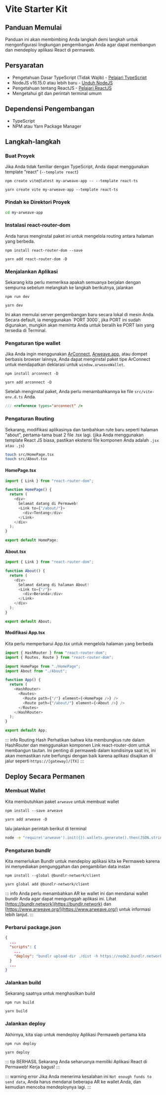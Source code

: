 # Vite Starter Kit

## Panduan Memulai

Panduan ini akan membimbing Anda langkah demi langkah untuk mengonfigurasi lingkungan pengembangan Anda agar dapat membangun dan mendeploy aplikasi React di permaweb.

## Persyaratan

- Pengetahuan Dasar TypeScript (Tidak Wajib) - [Pelajari TypeScript](https://www.typescriptlang.org/docs/)
- NodeJS v16.15.0 atau lebih baru - [Unduh NodeJS](https://nodejs.org/en/download/)
- Pengetahuan tentang ReactJS - [Pelajari ReactJS](https://reactjs.org/)
- Mengetahui git dan perintah terminal umum

## Dependensi Pengembangan

- TypeScript
- NPM atau Yarn Package Manager

## Langkah-langkah

### Buat Proyek

Jika Anda tidak familiar dengan TypeScript, Anda dapat menggunakan template "react" (`--template react`)

<CodeGroup>
  <CodeGroupItem title="NPM">
  
```console:no-line-numbers
npm create vite@latest my-arweave-app -- --template react-ts
```

  </CodeGroupItem>
  <CodeGroupItem title="YARN">
  
```console:no-line-numbers
yarn create vite my-arweave-app --template react-ts
```

  </CodeGroupItem>
</CodeGroup>

### Pindah ke Direktori Proyek

```sh
cd my-arweave-app
```


### Instalasi react-router-dom

Anda harus menginstal paket ini untuk mengelola routing antara halaman yang berbeda.

<CodeGroup>
  <CodeGroupItem title="NPM">
  
```console:no-line-numbers
npm install react-router-dom --save
```

  </CodeGroupItem>
  <CodeGroupItem title="YARN">
  
```console:no-line-numbers
yarn add react-router-dom -D
```

  </CodeGroupItem>
</CodeGroup>


### Menjalankan Aplikasi

Sekarang kita perlu memeriksa apakah semuanya berjalan dengan sempurna sebelum melangkah ke langkah berikutnya, jalankan
<CodeGroup>
<CodeGroupItem title="NPM">

```console:no-line-numbers
npm run dev
```

  </CodeGroupItem>
  <CodeGroupItem title="YARN">
  
```console:no-line-numbers
yarn dev
```

  </CodeGroupItem>
</CodeGroup>
Ini akan memulai server pengembangan baru secara lokal di mesin Anda. Secara default, ia menggunakan `PORT 3000`, jika PORT ini sudah digunakan,
mungkin akan meminta Anda untuk beralih ke PORT lain yang tersedia di Terminal.


### Pengaturan tipe wallet

Jika Anda ingin menggunakan [ArConnect](https://arconnect.io), [Arweave.app](https://arweave.app), atau dompet berbasis browser lainnya, Anda dapat menginstal paket tipe ArConnect untuk mendapatkan deklarasi untuk `window.arweaveWallet`.
<CodeGroup>
<CodeGroupItem title="NPM">

```console:no-line-numbers
npm install arconnect -D
```

  </CodeGroupItem>
  <CodeGroupItem title="YARN">
  
```console:no-line-numbers
yarn add arconnect -D
```

  </CodeGroupItem>
</CodeGroup>

Setelah menginstal paket, Anda perlu menambahkannya ke file `src/vite-env.d.ts` Anda.

```ts
/// <reference types="arconnect" />
```

### Pengaturan Routing

Sekarang, modifikasi aplikasinya dan tambahkan rute baru seperti halaman "about", pertama-tama buat 2 file .tsx lagi. (jika Anda menggunakan template React JS biasa, pastikan ekstensi file komponen Anda adalah `.jsx atau .js`)

```sh
touch src/HomePage.tsx
touch src/About.tsx
```

#### HomePage.tsx

```ts
import { Link } from "react-router-dom";

function HomePage() {
  return (
    <div>
      Selamat datang di Permaweb!
      <Link to={"/about/"}>
        <div>Tentang</div>
      </Link>
    </div>
  );
}

export default HomePage;
```

#### About.tsx

```ts
import { Link } from "react-router-dom";

function About() {
  return (
    <div>
      Selamat datang di halaman About!
      <Link to={"/"}>
        <div>Beranda</div>
      </Link>
    </div>
  );
}

export default About;
```

#### Modifikasi App.tsx

Kita perlu memperbarui App.tsx untuk mengelola halaman yang berbeda

```ts
import { HashRouter } from "react-router-dom";
import { Routes, Route } from "react-router-dom";

import HomePage from "./HomePage";
import About from "./About";

function App() {
  return (
    <HashRouter>
      <Routes>
        <Route path={"/"} element={<HomePage />} />
        <Route path={"/about/"} element={<About />} />
      </Routes>
    </HashRouter>
  );
}

export default App;
```

::: info Routing Hash
Perhatikan bahwa kita membungkus rute dalam HashRouter dan menggunakan komponen Link react-router-dom untuk membangun tautan.
Ini penting di permaweb dalam kondisinya saat ini, ini akan memastikan rute berfungsi dengan baik karena aplikasi disajikan di jalur seperti `https://[gateway]/[TX]`
:::

## Deploy Secara Permanen

### Membuat Wallet

Kita membutuhkan paket `arweave` untuk membuat wallet

<CodeGroup>
<CodeGroupItem title="NPM">

```console:no-line-numbers
npm install --save arweave
```

  </CodeGroupItem>
  <CodeGroupItem title="YARN">
  
```console:no-line-numbers
yarn add arweave -D
```

  </CodeGroupItem>
</CodeGroup>

lalu jalankan perintah berikut di terminal

```sh
node -e "require('arweave').init({}).wallets.generate().then(JSON.stringify).then(console.log.bind(console))" > wallet.json
```

### Pengaturan bundlr

Kita memerlukan Bundlr untuk mendeploy aplikasi kita ke Permaweb karena ini menyediakan pengunggahan dan pengambilan data instan

<CodeGroup>
  <CodeGroupItem title="NPM">
  
```console:no-line-numbers
npm install --global @bundlr-network/client
```

  </CodeGroupItem>
  <CodeGroupItem title="YARN">
  
```console:no-line-numbers
yarn global add @bundlr-network/client
```

  </CodeGroupItem>
</CodeGroup>

::: info
Anda perlu menambahkan AR ke wallet ini dan mendanai wallet bundlr Anda agar dapat mengunggah aplikasi ini. Lihat [https://bundlr.network](https://bundlr.network) dan [https://www.arweave.org/](https://www.arweave.org/) untuk informasi lebih lanjut.
:::

### Perbarui package.json

```json
{
  ...
  "scripts": {
    ...
    "deploy": "bundlr upload-dir ./dist -h https://node2.bundlr.network --wallet ./wallet.json -c arweave --index-file index.html --no-confirmation"
  }
  ...
}
```

### Jalankan build

Sekarang saatnya untuk menghasilkan build

<CodeGroup>
  <CodeGroupItem title="NPM">
  
```console:no-line-numbers
npm run build
```

  </CodeGroupItem>
  <CodeGroupItem title="YARN">
  
```console:no-line-numbers
yarn build
```

  </CodeGroupItem>
</CodeGroup>

### Jalankan deploy
Akhirnya, kita siap untuk mendeploy Aplikasi Permaweb pertama kita

<CodeGroup>
  <CodeGroupItem title="NPM">
  
```console:no-line-numbers
npm run deploy
```

  </CodeGroupItem>
  <CodeGroupItem title="YARN">
  
```console:no-line-numbers
yarn deploy
```

  </CodeGroupItem>
</CodeGroup>

::: tip BERHASIL
Sekarang Anda seharusnya memiliki Aplikasi React di Permaweb! Kerja bagus!
:::

::: warning error
Jika Anda menerima kesalahan ini `Not enough funds to send data`, Anda harus mendanai beberapa AR ke wallet Anda, dan kemudian mencoba mendeploynya lagi.
:::